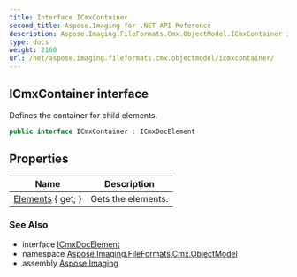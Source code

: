 ```yaml
---
title: Interface ICmxContainer
second_title: Aspose.Imaging for .NET API Reference
description: Aspose.Imaging.FileFormats.Cmx.ObjectModel.ICmxContainer interface. Defines the container for child elements
type: docs
weight: 2160
url: /net/aspose.imaging.fileformats.cmx.objectmodel/icmxcontainer/
---
```

## ICmxContainer interface

Defines the container for child elements.

```csharp
public interface ICmxContainer : ICmxDocElement
```

## Properties

| Name | Description |
| --- | --- |
| [Elements](../../aspose.imaging.fileformats.cmx.objectmodel/icmxcontainer/elements/) { get; } | Gets the elements. |

### See Also

* interface [ICmxDocElement](../icmxdocelement/)
* namespace [Aspose.Imaging.FileFormats.Cmx.ObjectModel](../../aspose.imaging.fileformats.cmx.objectmodel/)
* assembly [Aspose.Imaging](../../)


